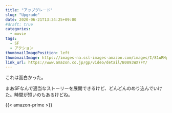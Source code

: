 ```yaml
---
title: "アップグレード"
slug: "Upgrade"
date: 2020-06-21T13:34:25+09:00
#draft: true
categories:
  - movie
tags:
  - SF
  - アクション
thumbnailImagePosition: left
thumbnailImage: https://images-na.ssl-images-amazon.com/images/I/81uRHp8vGeL._SX600_.jpg 
link_url: https://www.amazon.co.jp/gp/video/detail/B0893WX7FY/
---
```

これは面白かった。
<!--more-->
まあSFなんで適当なストーリーを展開できるけど、どんどんのめり込んでいけた。時間が短いのもあるけどね。

{{< amazon-prime >}}
